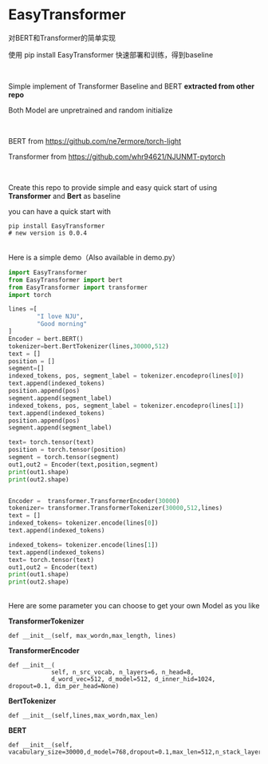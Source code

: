 # EasyTransformer

对BERT和Transformer的简单实现

使用 pip install EasyTransformer 快速部署和训练，得到baseline

 <br/>

Simple implement of Transformer Baseline and BERT **extracted from other repo**

Both Model are unpretrained and random initialize   

 <br/> 

BERT from https://github.com/ne7ermore/torch-light

Transformer from https://github.com/whr94621/NJUNMT-pytorch    

<br/>



Create this repo to provide simple and easy quick start of using **Transformer** and **Bert** as baseline

you can have a quick start with 

```
pip install EasyTransformer
# new version is 0.0.4
```



<br/> Here is a simple demo（Also available in demo.py）

```Python
import EasyTransformer
from EasyTransformer import bert
from EasyTransformer import transformer
import torch

lines =[
        "I love NJU",
        "Good morning"
]
Encoder = bert.BERT()
tokenizer=bert.BertTokenizer(lines,30000,512)
text = []
position = []
segment=[]
indexed_tokens, pos, segment_label = tokenizer.encodepro(lines[0])
text.append(indexed_tokens)
position.append(pos)
segment.append(segment_label)
indexed_tokens, pos, segment_label = tokenizer.encodepro(lines[1])
text.append(indexed_tokens)
position.append(pos)
segment.append(segment_label)

text= torch.tensor(text)
position = torch.tensor(position)
segment = torch.tensor(segment)
out1,out2 = Encoder(text,position,segment)
print(out1.shape)
print(out2.shape)


Encoder =  transformer.TransformerEncoder(30000)
tokenizer= transformer.TransformerTokenizer(30000,512,lines)
text = []
indexed_tokens= tokenizer.encode(lines[0])
text.append(indexed_tokens)

indexed_tokens= tokenizer.encode(lines[1])
text.append(indexed_tokens)
text= torch.tensor(text)
out1,out2 = Encoder(text)
print(out1.shape)
print(out2.shape)
```



<br/> Here are some parameter you can choose to get your own Model as you like

**TransformerTokenizer**

```
def __init__(self, max_wordn,max_length, lines)
```

**TransformerEncoder**

```
def __init__(
            self, n_src_vocab, n_layers=6, n_head=8,
            d_word_vec=512, d_model=512, d_inner_hid=1024, dropout=0.1, dim_per_head=None)
```



**BertTokenizer**

```
def __init__(self,lines,max_wordn,max_len)
```

**BERT**

```
def __init__(self, vacabulary_size=30000,d_model=768,dropout=0.1,max_len=512,n_stack_layers=12,d_ff=3072,n_head=12):
```

